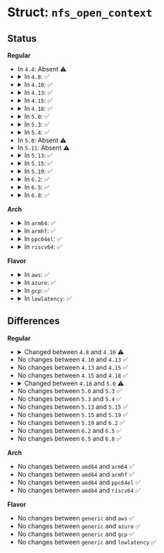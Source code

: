# Struct: <code>nfs_open_context</code>

## Status
<b>Regular</b>
<ul>
<li>
In <code>4.4</code>: Absent ⚠️
</li>
<li>
<details>
<summary>In <code>4.8</code>: ✅</summary>

```c
struct nfs_open_context {
    struct nfs_lock_context lock_context;
    struct dentry *dentry;
    struct rpc_cred *cred;
    struct nfs4_state *state;
    fmode_t mode;
    long unsigned int flags;
    int error;
    struct list_head list;
    struct nfs4_threshold *mdsthreshold;
};
```
</details>
</li>
<li>
<details>
<summary>In <code>4.10</code>: ✅</summary>

```c
struct nfs_open_context {
    struct nfs_lock_context lock_context;
    fl_owner_t flock_owner;
    struct dentry *dentry;
    struct rpc_cred *cred;
    struct nfs4_state *state;
    fmode_t mode;
    long unsigned int flags;
    int error;
    struct list_head list;
    struct nfs4_threshold *mdsthreshold;
};
```
</details>
</li>
<li>
<details>
<summary>In <code>4.13</code>: ✅</summary>

```c
struct nfs_open_context {
    struct nfs_lock_context lock_context;
    fl_owner_t flock_owner;
    struct dentry *dentry;
    struct rpc_cred *cred;
    struct nfs4_state *state;
    fmode_t mode;
    long unsigned int flags;
    int error;
    struct list_head list;
    struct nfs4_threshold *mdsthreshold;
};
```
</details>
</li>
<li>
<details>
<summary>In <code>4.15</code>: ✅</summary>

```c
struct nfs_open_context {
    struct nfs_lock_context lock_context;
    fl_owner_t flock_owner;
    struct dentry *dentry;
    struct rpc_cred *cred;
    struct nfs4_state *state;
    fmode_t mode;
    long unsigned int flags;
    int error;
    struct list_head list;
    struct nfs4_threshold *mdsthreshold;
};
```
</details>
</li>
<li>
<details>
<summary>In <code>4.18</code>: ✅</summary>

```c
struct nfs_open_context {
    struct nfs_lock_context lock_context;
    fl_owner_t flock_owner;
    struct dentry *dentry;
    struct rpc_cred *cred;
    struct nfs4_state *state;
    fmode_t mode;
    long unsigned int flags;
    int error;
    struct list_head list;
    struct nfs4_threshold *mdsthreshold;
};
```
</details>
</li>
<li>
<details>
<summary>In <code>5.0</code>: ✅</summary>

```c
struct nfs_open_context {
    struct nfs_lock_context lock_context;
    fl_owner_t flock_owner;
    struct dentry *dentry;
    const struct cred *cred;
    struct rpc_cred *ll_cred;
    struct nfs4_state *state;
    fmode_t mode;
    long unsigned int flags;
    int error;
    struct list_head list;
    struct nfs4_threshold *mdsthreshold;
    struct callback_head callback_head;
};
```
</details>
</li>
<li>
<details>
<summary>In <code>5.3</code>: ✅</summary>

```c
struct nfs_open_context {
    struct nfs_lock_context lock_context;
    fl_owner_t flock_owner;
    struct dentry *dentry;
    const struct cred *cred;
    struct rpc_cred *ll_cred;
    struct nfs4_state *state;
    fmode_t mode;
    long unsigned int flags;
    int error;
    struct list_head list;
    struct nfs4_threshold *mdsthreshold;
    struct callback_head callback_head;
};
```
</details>
</li>
<li>
<details>
<summary>In <code>5.4</code>: ✅</summary>

```c
struct nfs_open_context {
    struct nfs_lock_context lock_context;
    fl_owner_t flock_owner;
    struct dentry *dentry;
    const struct cred *cred;
    struct rpc_cred *ll_cred;
    struct nfs4_state *state;
    fmode_t mode;
    long unsigned int flags;
    int error;
    struct list_head list;
    struct nfs4_threshold *mdsthreshold;
    struct callback_head callback_head;
};
```
</details>
</li>
<li>
In <code>5.8</code>: Absent ⚠️
</li>
<li>
In <code>5.11</code>: Absent ⚠️
</li>
<li>
<details>
<summary>In <code>5.13</code>: ✅</summary>

```c
struct nfs_open_context {
    struct nfs_lock_context lock_context;
    fl_owner_t flock_owner;
    struct dentry *dentry;
    const struct cred *cred;
    struct rpc_cred *ll_cred;
    struct nfs4_state *state;
    fmode_t mode;
    long unsigned int flags;
    int error;
    struct list_head list;
    struct nfs4_threshold *mdsthreshold;
    struct callback_head callback_head;
};
```
</details>
</li>
<li>
<details>
<summary>In <code>5.15</code>: ✅</summary>

```c
struct nfs_open_context {
    struct nfs_lock_context lock_context;
    fl_owner_t flock_owner;
    struct dentry *dentry;
    const struct cred *cred;
    struct rpc_cred *ll_cred;
    struct nfs4_state *state;
    fmode_t mode;
    long unsigned int flags;
    int error;
    struct list_head list;
    struct nfs4_threshold *mdsthreshold;
    struct callback_head callback_head;
};
```
</details>
</li>
<li>
<details>
<summary>In <code>5.19</code>: ✅</summary>

```c
struct nfs_open_context {
    struct nfs_lock_context lock_context;
    fl_owner_t flock_owner;
    struct dentry *dentry;
    const struct cred *cred;
    struct rpc_cred *ll_cred;
    struct nfs4_state *state;
    fmode_t mode;
    long unsigned int flags;
    int error;
    struct list_head list;
    struct nfs4_threshold *mdsthreshold;
    struct callback_head callback_head;
};
```
</details>
</li>
<li>
<details>
<summary>In <code>6.2</code>: ✅</summary>

```c
struct nfs_open_context {
    struct nfs_lock_context lock_context;
    fl_owner_t flock_owner;
    struct dentry *dentry;
    const struct cred *cred;
    struct rpc_cred *ll_cred;
    struct nfs4_state *state;
    fmode_t mode;
    long unsigned int flags;
    int error;
    struct list_head list;
    struct nfs4_threshold *mdsthreshold;
    struct callback_head callback_head;
};
```
</details>
</li>
<li>
<details>
<summary>In <code>6.5</code>: ✅</summary>

```c
struct nfs_open_context {
    struct nfs_lock_context lock_context;
    fl_owner_t flock_owner;
    struct dentry *dentry;
    const struct cred *cred;
    struct rpc_cred *ll_cred;
    struct nfs4_state *state;
    fmode_t mode;
    long unsigned int flags;
    int error;
    struct list_head list;
    struct nfs4_threshold *mdsthreshold;
    struct callback_head callback_head;
};
```
</details>
</li>
<li>
<details>
<summary>In <code>6.8</code>: ✅</summary>

```c
struct nfs_open_context {
    struct nfs_lock_context lock_context;
    fl_owner_t flock_owner;
    struct dentry *dentry;
    const struct cred *cred;
    struct rpc_cred *ll_cred;
    struct nfs4_state *state;
    fmode_t mode;
    long unsigned int flags;
    int error;
    struct list_head list;
    struct nfs4_threshold *mdsthreshold;
    struct callback_head callback_head;
};
```
</details>
</li>
</ul>
<b>Arch</b>
<ul>
<li>
<details>
<summary>In <code>arm64</code>: ✅</summary>

```c
struct nfs_open_context {
    struct nfs_lock_context lock_context;
    fl_owner_t flock_owner;
    struct dentry *dentry;
    const struct cred *cred;
    struct rpc_cred *ll_cred;
    struct nfs4_state *state;
    fmode_t mode;
    long unsigned int flags;
    int error;
    struct list_head list;
    struct nfs4_threshold *mdsthreshold;
    struct callback_head callback_head;
};
```
</details>
</li>
<li>
<details>
<summary>In <code>armhf</code>: ✅</summary>

```c
struct nfs_open_context {
    struct nfs_lock_context lock_context;
    fl_owner_t flock_owner;
    struct dentry *dentry;
    const struct cred *cred;
    struct rpc_cred *ll_cred;
    struct nfs4_state *state;
    fmode_t mode;
    long unsigned int flags;
    int error;
    struct list_head list;
    struct nfs4_threshold *mdsthreshold;
    struct callback_head callback_head;
};
```
</details>
</li>
<li>
<details>
<summary>In <code>ppc64el</code>: ✅</summary>

```c
struct nfs_open_context {
    struct nfs_lock_context lock_context;
    fl_owner_t flock_owner;
    struct dentry *dentry;
    const struct cred *cred;
    struct rpc_cred *ll_cred;
    struct nfs4_state *state;
    fmode_t mode;
    long unsigned int flags;
    int error;
    struct list_head list;
    struct nfs4_threshold *mdsthreshold;
    struct callback_head callback_head;
};
```
</details>
</li>
<li>
<details>
<summary>In <code>riscv64</code>: ✅</summary>

```c
struct nfs_open_context {
    struct nfs_lock_context lock_context;
    fl_owner_t flock_owner;
    struct dentry *dentry;
    const struct cred *cred;
    struct rpc_cred *ll_cred;
    struct nfs4_state *state;
    fmode_t mode;
    long unsigned int flags;
    int error;
    struct list_head list;
    struct nfs4_threshold *mdsthreshold;
    struct callback_head callback_head;
};
```
</details>
</li>
</ul>
<b>Flavor</b>
<ul>
<li>
<details>
<summary>In <code>aws</code>: ✅</summary>

```c
struct nfs_open_context {
    struct nfs_lock_context lock_context;
    fl_owner_t flock_owner;
    struct dentry *dentry;
    const struct cred *cred;
    struct rpc_cred *ll_cred;
    struct nfs4_state *state;
    fmode_t mode;
    long unsigned int flags;
    int error;
    struct list_head list;
    struct nfs4_threshold *mdsthreshold;
    struct callback_head callback_head;
};
```
</details>
</li>
<li>
<details>
<summary>In <code>azure</code>: ✅</summary>

```c
struct nfs_open_context {
    struct nfs_lock_context lock_context;
    fl_owner_t flock_owner;
    struct dentry *dentry;
    const struct cred *cred;
    struct rpc_cred *ll_cred;
    struct nfs4_state *state;
    fmode_t mode;
    long unsigned int flags;
    int error;
    struct list_head list;
    struct nfs4_threshold *mdsthreshold;
    struct callback_head callback_head;
};
```
</details>
</li>
<li>
<details>
<summary>In <code>gcp</code>: ✅</summary>

```c
struct nfs_open_context {
    struct nfs_lock_context lock_context;
    fl_owner_t flock_owner;
    struct dentry *dentry;
    const struct cred *cred;
    struct rpc_cred *ll_cred;
    struct nfs4_state *state;
    fmode_t mode;
    long unsigned int flags;
    int error;
    struct list_head list;
    struct nfs4_threshold *mdsthreshold;
    struct callback_head callback_head;
};
```
</details>
</li>
<li>
<details>
<summary>In <code>lowlatency</code>: ✅</summary>

```c
struct nfs_open_context {
    struct nfs_lock_context lock_context;
    fl_owner_t flock_owner;
    struct dentry *dentry;
    const struct cred *cred;
    struct rpc_cred *ll_cred;
    struct nfs4_state *state;
    fmode_t mode;
    long unsigned int flags;
    int error;
    struct list_head list;
    struct nfs4_threshold *mdsthreshold;
    struct callback_head callback_head;
};
```
</details>
</li>
</ul>

## Differences
<b>Regular</b>
<ul>
<li>
<details>
<summary>Changed between <code>4.8</code> and <code>4.10</code> ⚠️</summary>
<ul>
<li>
<b>Field added. </b>
<code>fl_owner_t flock_owner</code>
</li>
</ul>
</details>
</li>
<li>
No changes between <code>4.10</code> and <code>4.13</code> ✅
</li>
<li>
No changes between <code>4.13</code> and <code>4.15</code> ✅
</li>
<li>
No changes between <code>4.15</code> and <code>4.18</code> ✅
</li>
<li>
<details>
<summary>Changed between <code>4.18</code> and <code>5.0</code> ⚠️</summary>
<ul>
<li>
<b>Field added. </b>
<code>struct rpc_cred *ll_cred</code>
</li>
<li>
<b>Field added. </b>
<code>struct callback_head callback_head</code>
</li>
<li>
<b>Field type changed. </b>
<code>struct rpc_cred *cred</code> ➡️ <code>const struct cred *cred</code>
</li>
</ul>
</details>
</li>
<li>
No changes between <code>5.0</code> and <code>5.3</code> ✅
</li>
<li>
No changes between <code>5.3</code> and <code>5.4</code> ✅
</li>
<li>
No changes between <code>5.13</code> and <code>5.15</code> ✅
</li>
<li>
No changes between <code>5.15</code> and <code>5.19</code> ✅
</li>
<li>
No changes between <code>5.19</code> and <code>6.2</code> ✅
</li>
<li>
No changes between <code>6.2</code> and <code>6.5</code> ✅
</li>
<li>
No changes between <code>6.5</code> and <code>6.8</code> ✅
</li>
</ul>
<b>Arch</b>
<ul>
<li>
No changes between <code>amd64</code> and <code>arm64</code> ✅
</li>
<li>
No changes between <code>amd64</code> and <code>armhf</code> ✅
</li>
<li>
No changes between <code>amd64</code> and <code>ppc64el</code> ✅
</li>
<li>
No changes between <code>amd64</code> and <code>riscv64</code> ✅
</li>
</ul>
<b>Flavor</b>
<ul>
<li>
No changes between <code>generic</code> and <code>aws</code> ✅
</li>
<li>
No changes between <code>generic</code> and <code>azure</code> ✅
</li>
<li>
No changes between <code>generic</code> and <code>gcp</code> ✅
</li>
<li>
No changes between <code>generic</code> and <code>lowlatency</code> ✅
</li>
</ul>
